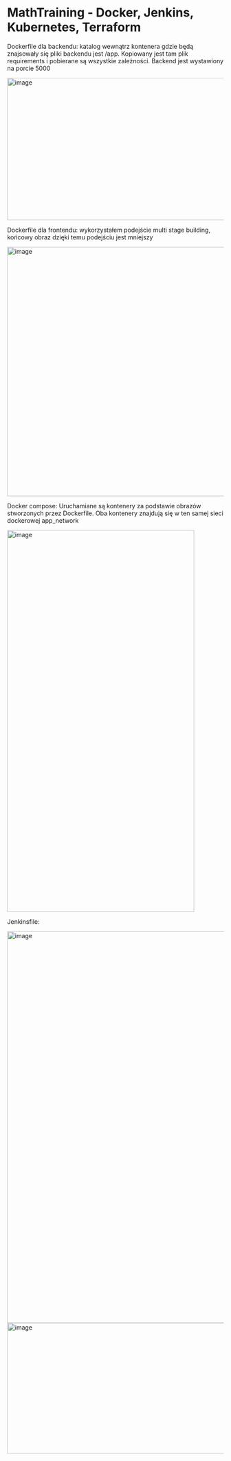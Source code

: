 # MathTraining - Docker, Jenkins, Kubernetes, Terraform

Dockerfile dla backendu: katalog wewnątrz kontenera gdzie będą znajsowały się pliki backendu jest /app. Kopiowany jest tam plik requirements i pobierane są wszystkie zależności. Backend jest wystawiony na porcie 5000

<img width="610" height="331" alt="image" src="https://github.com/user-attachments/assets/abb21ed5-f767-49d1-aac4-5cb28f11f629" />


Dockerfile dla frontendu: wykorzystałem podejście multi stage building, końcowy obraz dzięki temu podejściu jest mniejszy

<img width="633" height="580" alt="image" src="https://github.com/user-attachments/assets/a1e65236-6371-4c9f-9ae5-28be69035602" />


Docker compose: Uruchamiane są kontenery za podstawie obrazów stworzonych przez Dockerfile. Oba kontenery znajdują się w ten samej sieci dockerowej app_network  

<img width="435" height="888" alt="image" src="https://github.com/user-attachments/assets/35f97603-d432-4ce9-8643-14ceea7770f1" />


Jenkinsfile: 

<img width="677" height="911" alt="image" src="https://github.com/user-attachments/assets/12b0f099-d833-4625-92f6-1b292f5cdea4" />

<img width="1438" height="304" alt="image" src="https://github.com/user-attachments/assets/6f4b6840-7139-45a7-a156-de48f9895526" />


